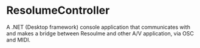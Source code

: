 # ResolumeController

A .NET (Desktop framework) console application that communicates with and makes a bridge between Resoulme and other A/V application, via OSC and MIDI.
